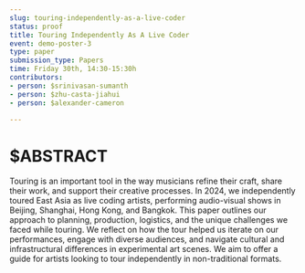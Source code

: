 ```yaml
---
slug: touring-independently-as-a-live-coder
status: proof
title: Touring Independently As A Live Coder
event: demo-poster-3
type: paper
submission_type: Papers
time: Friday 30th, 14:30-15:30h
contributors:
- person: $srinivasan-sumanth
- person: $zhu-casta-jiahui
- person: $alexander-cameron

---
```


# $ABSTRACT

Touring is an important tool in the way musicians refine their craft, share their work, and support their creative processes. In 2024, we independently toured East Asia as live coding artists, performing audio-visual shows in Beijing, Shanghai, Hong Kong, and Bangkok. This paper outlines our approach to planning, production, logistics, and the unique challenges we faced while touring. We reflect on how the tour helped us iterate on our performances, engage with diverse audiences, and navigate cultural and infrastructural differences in experimental art scenes. We aim to offer a guide for artists looking to tour independently in non-traditional formats.


